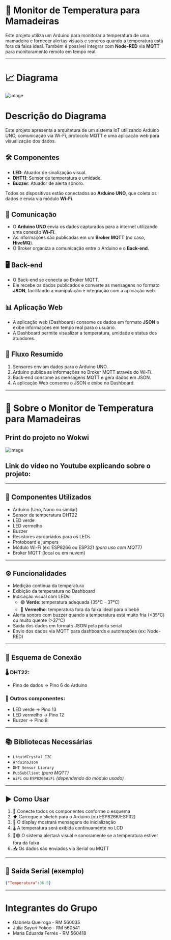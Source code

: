 # 🍼 Monitor de Temperatura para Mamadeiras

Este projeto utiliza um Arduino para monitorar a temperatura de uma mamadeira e fornecer alertas visuais e sonoros quando a temperatura está fora da faixa ideal. Também é possível integrar com **Node-RED** via **MQTT** para monitoramento remoto em tempo real.

---

# 📈 Diagrama


![image](https://github.com/user-attachments/assets/f83ddfa1-9909-451f-a0fb-91a9b44eb710)


# Descrição do Diagrama

Este projeto apresenta a arquitetura de um sistema IoT utilizando Arduino UNO, comunicação via Wi-Fi, protocolo MQTT e uma aplicação web para visualização dos dados.

## 🛠️ Componentes

- **LED**: Atuador de sinalização visual.
- **DHT11**: Sensor de temperatura e umidade.
- **Buzzer**: Atuador de alerta sonoro.

Todos os dispositivos estão conectados ao **Arduino UNO**, que coleta os dados e envia via módulo **Wi-Fi**.

## 🔗 Comunicação

- O **Arduino UNO** envia os dados capturados para a internet utilizando uma conexão **Wi-Fi**.
- As informações são publicadas em um **Broker MQTT** (no caso, **HiveMQ**).
- O Broker organiza a comunicação entre o Arduino e o **Back-end**.

## 🖥️ Back-end

- O Back-end se conecta ao Broker MQTT.
- Ele recebe os dados publicados e converte as mensagens no formato **JSON**, facilitando a manipulação e integração com a aplicação web.

## 📊 Aplicação Web

- A aplicação web (Dashboard) consome os dados em formato **JSON** e exibe informações em tempo real para o usuário.
- A Dashboard permite visualizar a temperatura, umidade e status dos atuadores.

## 🔁 Fluxo Resumido

1. Sensores enviam dados para o Arduino UNO.
2. Arduino publica as informações no Broker MQTT através do Wi-Fi.
3. Back-end consome as mensagens MQTT e gera dados em JSON.
4. A aplicação Web consome o JSON e exibe no Dashboard.


---
# 🍼 Sobre o Monitor de Temperatura para Mamadeiras

## Print do projeto no Wokwi

![image](https://github.com/user-attachments/assets/205d59a0-119c-4ba2-8f8c-c2f60f4aeba5)

## Link do vídeo no Youtube explicando sobre o projeto:

---
## 🧰 Componentes Utilizados

- Arduino (Uno, Nano ou similar)  
- Sensor de temperatura DHT22  
- LED verde  
- LED vermelho  
- Buzzer  
- Resistores apropriados para os LEDs  
- Protoboard e jumpers  
- Módulo Wi-Fi (ex: ESP8266 ou ESP32) *(para uso com MQTT)*  
- Broker MQTT (local ou em nuvem)

---

## ⚙️ Funcionalidades

- Medição contínua da temperatura  
- Exibição da temperatura no Dashboard  
- Indicação visual com LEDs:  
  - 🟢 **Verde**: temperatura adequada (35°C - 37°C)  
  - 🔴 **Vermelho**: temperatura fora da faixa ideal para o bebê 
- Alerta sonoro com buzzer quando a temperatura está muito fria (<35°C) ou muito quente (>37°C)  
- Saída dos dados em formato JSON pela porta serial  
- Envio dos dados via MQTT para dashboards e automações (ex: Node-RED)

---

## 🔌 Esquema de Conexão

### 🌡️ DHT22:
- Pino de dados → Pino 6 do Arduino   

### 🔧 Outros componentes:
- LED verde → Pino 13  
- LED vermelho → Pino 12  
- Buzzer → Pino 8  

---

## 📚 Bibliotecas Necessárias

- `LiquidCrystal_I2C`  
- `ArduinoJson`  
- `DHT Sensor Library`  
- `PubSubClient` *(para MQTT)*  
- `WiFi` ou `ESP8266WiFi` *(dependendo do módulo usado)*

---

## ▶️ Como Usar

1. 🔌 Conecte todos os componentes conforme o esquema  
2. ⬆️ Carregue o sketch para o Arduino (ou ESP8266/ESP32)  
3. 💬 O display mostrará mensagens de inicialização  
4. 🌡️ A temperatura será exibida continuamente no LCD  
5. 🔴🟢 O sistema alertará visual e sonoramente se a temperatura estiver fora da faixa  
6. 📤 Os dados são enviados via Serial ou MQTT  

---

## 📡 Saída Serial (exemplo)

```json
{"Temperatura":36.5}

```
---
# Integrantes do Grupo

- Gabriela Queiroga - RM 560035
- Julia Sayuri Yokoo - RM 560541
- Maria Eduarda Ferrés - RM 560418



